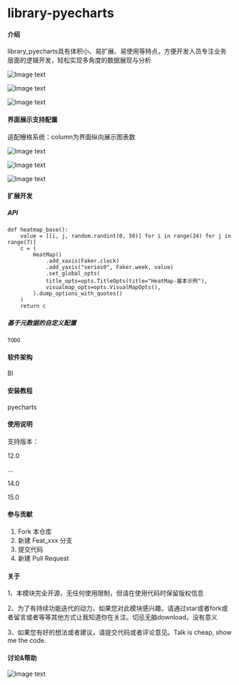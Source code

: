 # library-pyecharts

#### 介绍

library_pyecharts具有体积小、易扩展、易使用等特点，方便开发人员专注业务层面的逻辑开发，轻松实现多角度的数据展现与分析

![Image text](https://gitee.com/esplets/library-pyecharts/raw/14.0/static/img/example8.png)

![Image text](https://gitee.com/esplets/library-pyecharts/raw/14.0/static/img/example9.jpg)

![Image text](https://gitee.com/esplets/library-pyecharts/raw/14.0/static/img/example4.jpg)

#### 界面展示支持配置

适配栅格系统：column为界面纵向展示图表数

![Image text](https://gitee.com/esplets/library-pyecharts/raw/14.0/static/img/example5.jpg)

![Image text](https://gitee.com/esplets/library-pyecharts/raw/14.0/static/img/example6.jpg)

![Image text](https://gitee.com/esplets/library-pyecharts/raw/14.0/static/img/example7.jpg)

#### 扩展开发

##### API

```
def heatmap_base():
    value = [[i, j, random.randint(0, 50)] for i in range(24) for j in range(7)]
    c = (
        HeatMap()
            .add_xaxis(Faker.clock)
            .add_yaxis("series0", Faker.week, value)
            .set_global_opts(
            title_opts=opts.TitleOpts(title="HeatMap-基本示例"),
            visualmap_opts=opts.VisualMapOpts(),
        ).dump_options_with_quotes()
    )
    return c
```

##### 基于元数据的自定义配置

```
TODO
```

#### 软件架构

BI


#### 安装教程

pyecharts

#### 使用说明

支持版本：

12.0

...

14.0

15.0

#### 参与贡献

1.  Fork 本仓库
2.  新建 Feat_xxx 分支
3.  提交代码
4.  新建 Pull Request

#### 关于

1、本模块完全开源，无任何使用限制，但请在使用代码时保留版权信息

2、为了有持续功能迭代的动力，如果您对此模块感兴趣，请通过star或者fork或者留言或者等等其他方式让我知道你在关注。切忌无脑download，没有意义

3、如果您有好的想法或者建议，请提交代码或者评论意见。Talk is cheap, show me the code.

#### 讨论&帮助

![Image text](https://gitee.com/esplets/library-pyecharts/raw/14.0/static/img/qq.png)
